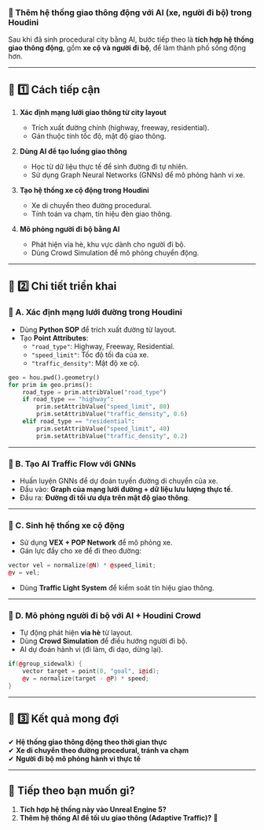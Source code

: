 ### **📌 Thêm hệ thống giao thông động với AI (xe, người đi bộ) trong Houdini**  

Sau khi đã sinh procedural city bằng AI, bước tiếp theo là **tích hợp hệ thống giao thông động**, gồm **xe cộ và người đi bộ**, để làm thành phố sống động hơn.  

---

## **📌 1️⃣ Cách tiếp cận**
1. **Xác định mạng lưới giao thông từ city layout**  
   - Trích xuất đường chính (highway, freeway, residential).  
   - Gán thuộc tính tốc độ, mật độ giao thông.  

2. **Dùng AI để tạo luồng giao thông**  
   - Học từ dữ liệu thực tế để sinh đường đi tự nhiên.  
   - Sử dụng Graph Neural Networks (GNNs) để mô phỏng hành vi xe.  

3. **Tạo hệ thống xe cộ động trong Houdini**  
   - Xe di chuyển theo đường procedural.  
   - Tính toán va chạm, tín hiệu đèn giao thông.  

4. **Mô phỏng người đi bộ bằng AI**  
   - Phát hiện vỉa hè, khu vực dành cho người đi bộ.  
   - Dùng Crowd Simulation để mô phỏng chuyển động.  

---

## **📌 2️⃣ Chi tiết triển khai**
### **🚀 A. Xác định mạng lưới đường trong Houdini**
- Dùng **Python SOP** để trích xuất đường từ layout.  
- Tạo **Point Attributes**:  
  - `"road_type"`: Highway, Freeway, Residential.  
  - `"speed_limit"`: Tốc độ tối đa của xe.  
  - `"traffic_density"`: Mật độ xe cộ.  

```python
geo = hou.pwd().geometry()
for prim in geo.prims():
    road_type = prim.attribValue("road_type")
    if road_type == "highway":
        prim.setAttribValue("speed_limit", 80)
        prim.setAttribValue("traffic_density", 0.6)
    elif road_type == "residential":
        prim.setAttribValue("speed_limit", 40)
        prim.setAttribValue("traffic_density", 0.2)
```

---

### **🚀 B. Tạo AI Traffic Flow với GNNs**
- Huấn luyện GNNs để dự đoán tuyến đường di chuyển của xe.  
- Đầu vào: **Graph của mạng lưới đường + dữ liệu lưu lượng thực tế**.  
- Đầu ra: **Đường đi tối ưu dựa trên mật độ giao thông**.  

---

### **🚀 C. Sinh hệ thống xe cộ động**
- Sử dụng **VEX + POP Network** để mô phỏng xe.  
- Gán lực đẩy cho xe để đi theo đường:  

```cpp
vector vel = normalize(@N) * @speed_limit;
@v = vel;
```

- Dùng **Traffic Light System** để kiểm soát tín hiệu giao thông.  

---

### **🚀 D. Mô phỏng người đi bộ với AI + Houdini Crowd**
- Tự động phát hiện **vỉa hè** từ layout.  
- Dùng **Crowd Simulation** để điều hướng người đi bộ.  
- AI dự đoán hành vi (đi làm, đi dạo, dừng lại).  

```cpp
if(@group_sidewalk) {
    vector target = point(0, "goal", i@id);
    @v = normalize(target - @P) * speed;
}
```

---

## **📌 3️⃣ Kết quả mong đợi**
✔ **Hệ thống giao thông động theo thời gian thực**  
✔ **Xe di chuyển theo đường procedural, tránh va chạm**  
✔ **Người đi bộ mô phỏng hành vi thực tế**  

---

## **📌 Tiếp theo bạn muốn gì?**
1. **Tích hợp hệ thống này vào Unreal Engine 5?**  
2. **Thêm hệ thống AI để tối ưu giao thông (Adaptive Traffic)?** 🚀
